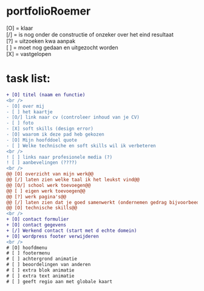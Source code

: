 # portfolioRoemer
[O] = klaar <br>
[/] = is nog onder de constructie of onzeker over het eind resultaat <br>
[?] = uitzoeken kwa aanpak <br>
[ ] = moet nog gedaan en uitgezocht worden <br> 
[X] = vastgelopen
# task list:
```diff
+ [O] titel (naam en functie)
<br />
- [O] over mij
- [ ] het kaartje
- [O/] link naar cv (controleer inhoud van je CV)
- [ ] foto
- [X] soft skills (design error)
- [O] waarom ik deze pad heb gekozen
- [O] Mijn hoofddoel quote
- [ ] Welke technische en soft skills wil ik verbeteren
<br />
! [ ] links naar profesionele media (?)
! [ ] aanbevelingen (????)
<br />
@@ [O] overzicht van mijn werk@@
@@ [/] laten zien welke taal ik het leukst vind@@
@@ [O/] school werk toevoegen@@
@@ [ ] eigen werk toevoegen@@
@@ [?] werk pagina's@@
@@ [/] laten zien dat je goed samenwerkt (ondernemen gedrag bijvoorbeed)@@
@@ [O] technische skills@@ 
<br />
+ [O] contact formulier
+ [O] contact gegevens
+ [/] Werkend contact (start met d echte domein)
+ [O] wordpress footer verwijderen
<br />
# [O] hoofdmenu
# [ ] footermenu
# [ ] achtergrond animatie
# [ ] beoordelingen van anderen
# [ ] extra blok animatie
# [ ] extra text animatie
# [ ] geeft regio aan met globale kaart
```
